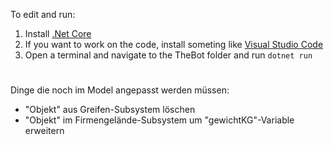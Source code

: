 To edit and run:

1. Install [.Net Core][net]
2. If you want to work on the code, install someting like [Visual Studio Code][vsc]
3. Open a terminal and navigate to the TheBot folder and run ```dotnet run```

#

Dinge die noch im Model angepasst werden müssen:
* "Objekt" aus Greifen-Subsystem löschen
* "Objekt" im Firmengelände-Subsystem um "gewichtKG"-Variable erweitern

[net]: https://dotnet.microsoft.com/download
[vsc]: https://code.visualstudio.com/